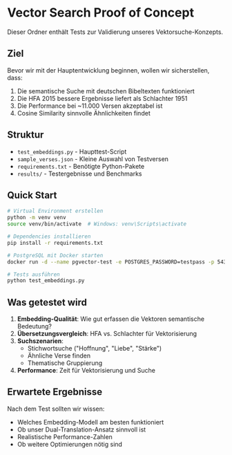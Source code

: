 # Vector Search Proof of Concept

Dieser Ordner enthält Tests zur Validierung unseres Vektorsuche-Konzepts.

## Ziel

Bevor wir mit der Hauptentwicklung beginnen, wollen wir sicherstellen, dass:
1. Die semantische Suche mit deutschen Bibeltexten funktioniert
2. Die HFA 2015 bessere Ergebnisse liefert als Schlachter 1951
3. Die Performance bei ~11.000 Versen akzeptabel ist
4. Cosine Similarity sinnvolle Ähnlichkeiten findet

## Struktur

- `test_embeddings.py` - Haupttest-Script
- `sample_verses.json` - Kleine Auswahl von Testversen
- `requirements.txt` - Benötigte Python-Pakete
- `results/` - Testergebnisse und Benchmarks

## Quick Start

```bash
# Virtual Environment erstellen
python -m venv venv
source venv/bin/activate  # Windows: venv\Scripts\activate

# Dependencies installieren
pip install -r requirements.txt

# PostgreSQL mit Docker starten
docker run -d --name pgvector-test -e POSTGRES_PASSWORD=testpass -p 5432:5432 ankane/pgvector

# Tests ausführen
python test_embeddings.py
```

## Was getestet wird

1. **Embedding-Qualität**: Wie gut erfassen die Vektoren semantische Bedeutung?
2. **Übersetzungsvergleich**: HFA vs. Schlachter für Vektorisierung
3. **Suchszenarien**:
   - Stichwortsuche ("Hoffnung", "Liebe", "Stärke")
   - Ähnliche Verse finden
   - Thematische Gruppierung
4. **Performance**: Zeit für Vektorisierung und Suche

## Erwartete Ergebnisse

Nach dem Test sollten wir wissen:
- Welches Embedding-Modell am besten funktioniert
- Ob unser Dual-Translation-Ansatz sinnvoll ist
- Realistische Performance-Zahlen
- Ob weitere Optimierungen nötig sind
